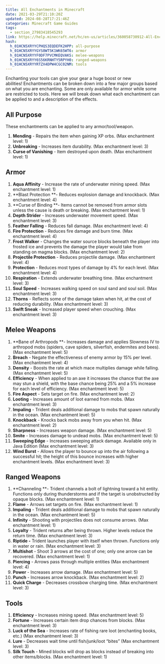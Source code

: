 ```yaml
---
title: All Enchantments in Minecraft
date: 2021-03-29T21:10:20Z
updated: 2024-08-28T17:21:46Z
categories: Minecraft Game Guides
tags:
  - section_27983418545293
link: https://help.minecraft.net/hc/en-us/articles/360058730912-All-Enchantments-in-Minecraft
hash:
  h_01HCN5XRYYCPHQS3EQDEFK2HPP: all-purpose
  h_01HCN5XRYYGYS0WT5K1WK65WT6: armor
  h_01HCN5XRYYF0DF7PVCMKEQVAKS: melee-weapons
  h_01HCN5XRYY6S56KRNHTY5RPYH0: ranged-weapons
  h_01HCN5XRYYRTZX4DPW4CGC02NM: tools
---
```


Enchanting your tools can give your gear a huge boost or new abilities! Enchantments can be broken down into a few major groups based on what you are enchanting. Some are only available for armor while some are restricted to tools. Here we will break down what each enchantment can be applied to and a description of the effects. 

## All Purpose

These enchantments can be applied to any armor/tool/weapon. 

1.  **Mending** - Repairs the item when gaining XP orbs. (Max enchantment level: 1) 
2.  **Unbreaking** - Increases item durability. (Max enchantment level: 3) 
3.  **Curse of Vanishing** - Item destroyed upon death. (Max enchantment level: 1)

## Armor

1.  **Aqua Affinity** - Increase the rate of underwater mining speed. (Max enchantment level: 1) 
2.  **Blast Protection **- Reduces explosion damage and knockback. (Max enchantment level: 4) 
3.  **Curse of Binding **- Items cannot be removed from armor slots unless the cause is death or breaking. (Max enchantment level: 1) 
4.  **Depth Strider** - Increases underwater movement speed. (Max enchantment level: 3) 
5.  **Feather Falling** - Reduces fall damage. (Max enchantment level: 4) 
6.  **Fire Protection** - Reduces fire damage and burn time. (Max enchantment level: 4) 
7.  **Frost Walker** - Changes the water source blocks beneath the player into frosted ice and prevents the damage the player would take from standing on magma blocks. (Max enchantment level: 2) 
8.  **Projectile Protection** - Reduces projectile damage. (Max enchantment level: 4) 
9.  **Protection** - Reduces most types of damage by 4% for each level. (Max enchantment level: 4) 
10. **Respiration** - Extends underwater breathing time. (Max enchantment level: 3) 
11. **Soul Speed** - Increases walking speed on soul sand and soul soil. (Max enchantment level: 3) 
12. **Thorns** - Reflects some of the damage taken when hit, at the cost of reducing durability. (Max enchantment level: 3) 
13. **Swift Sneak** - Increased player speed when crouching. (Max enchantment level: 3)

## Melee Weapons 

1.  **Bane of Arthropods **- Increases damage and applies Slowness IV to arthropod mobs (spiders, cave spiders, silverfish, endermites and bees). (Max enchantment level: 5) 
2.  **Breach** - Negate the effectiveness of enemy armor by 15% per level. (Max enchantment level: 4)
3.  **Density** - Boosts the rate at which mace multiplies damage while falling. (Max enchantment level: 5)
4.  **Efficiency** - When applied to an axe it increases the chance that the axe may stun a shield, with the base chance being 25% and a 5% increase for each level of efficiency. (Max enchantment level: 5) 
5.  **Fire Aspect** - Sets target on fire. (Max enchantment level: 2) 
6.  **Looting** - Increases amount of loot earned from mobs. (Max enchantment level: 3) 
7.  **Impaling** - Trident deals additional damage to mobs that spawn naturally in the ocean. (Max enchantment level: 5) 
8.  **Knockback** - Knocks back mobs away from you when hit. (Max enchantment level: 2) 
9.  **Sharpness** - Increases weapon damage. (Max enchantment level: 5) 
10. **Smite** - Increases damage to undead mobs. (Max enchantment level: 5) 
11. **Sweeping Edge** - Increases sweeping attack damage. Available only in Java Edition (Max enchantment level: 3) 
12. **Wind Burst** - Allows the player to bounce up into the air following a successful hit; the height of this bounce increases with higher enchantment levels. (Max enchantment level: 3)

## Ranged Weapons

1.  **Channeling **- Trident channels a bolt of lightning toward a hit entity. Functions only during thunderstorms and if the target is unobstructed by opaque blocks. (Max enchantment level: 1) 
2.  **Flame** - Arrows set targets on fire. (Max enchantment level: 1) 
3.  **Impaling** - Trident deals additional damage to mobs that spawn naturally in the ocean. (Max enchantment level: 5) 
4.  **Infinity** - Shooting with projectiles does not consume arrows. (Max enchantment level: 1) 
5.  **Loyalty** - Trident returns after being thrown. Higher levels reduce the return time. (Max enchantment level: 3) 
6.  **Riptide -** Trident launches player with itself when thrown. Functions only in water or rain. (Max enchantment level: 3) 
7.  **Multishot** - Shoot 3 arrows at the cost of one; only one arrow can be recovered. (Max enchantment level: 1) 
8.  **Piercing** - Arrows pass through multiple entities (Max enchantment level: 4) 
9.  **Power** - Increases arrow damage. (Max enchantment level: 5) 
10. **Punch** - Increases arrow knockback. (Max enchantment level: 2) 
11. **Quick Charge** - Decreases crossbow charging time. (Max enchantment level: 3)

## Tools 

1.  **Efficiency** - Increases mining speed. (Max enchantment level: 5) 
2.  **Fortune** - Increases certain item drop chances from blocks. (Max enchantment level: 3) 
3.  **Luck of the Sea** - Increases rate of fishing rare loot (enchanting books, etc.) (Max enchantment level: 3) 
4.  **Lure** - Decreases wait time until fish/junk/loot “bites” (Max enchantment level: 3) 
5.  **Silk Touch** - Mined blocks will drop as blocks instead of breaking into other items/blocks. (Max enchantment level: 1)

